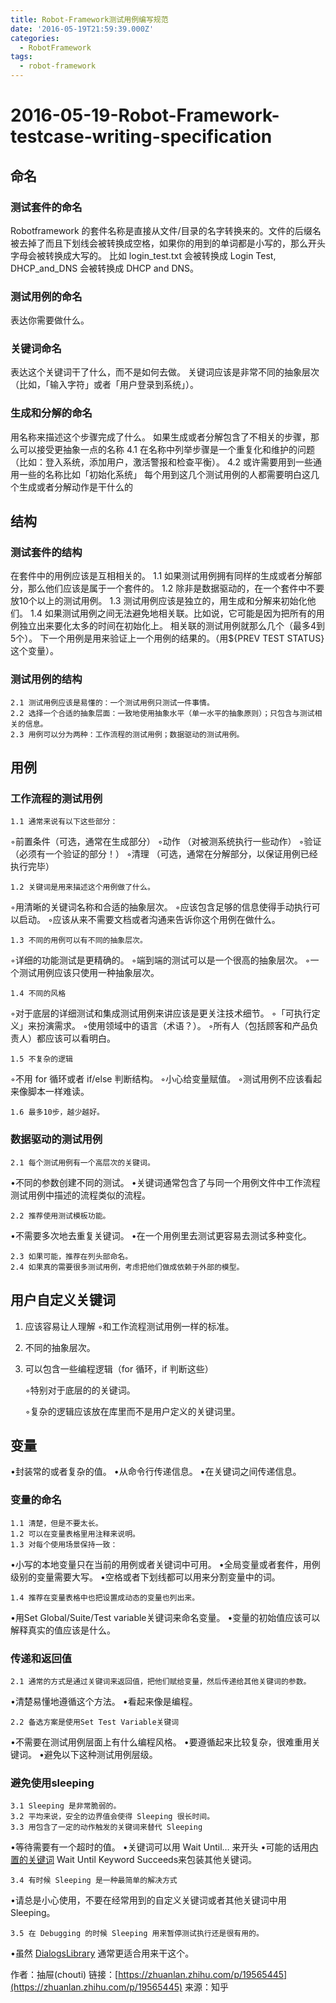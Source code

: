 ```yaml
---
title: Robot-Framework测试用例编写规范
date: '2016-05-19T21:59:39.000Z'
categories:
  - RobotFramework
tags:
  - robot-framework
---
```


# 2016-05-19-Robot-Framework-testcase-writing-specification

## 命名

### 测试套件的命名

Robotframework 的套件名称是直接从文件/目录的名字转换来的。文件的后缀名被去掉了而且下划线会被转换成空格，如果你的用到的单词都是小写的，那么开头字母会被转换成大写的。 比如 login\_test.txt 会被转换成 Login Test, DHCP\_and\_DNS 会被转换成 DHCP and DNS。

### 测试用例的命名

表达你需要做什么。

### 关键词命名

表达这个关键词干了什么，而不是如何去做。 关键词应该是非常不同的抽象层次（比如，「输入字符」或者「用户登录到系统」）。

### 生成和分解的命名

用名称来描述这个步骤完成了什么。 如果生成或者分解包含了不相关的步骤，那么可以接受更抽象一点的名称 4.1 在名称中列举步骤是一个重复化和维护的问题（比如：登入系统，添加用户，激活警报和检查平衡）。 4.2 或许需要用到一些通用一些的名称比如「初始化系统」 每个用到这几个测试用例的人都需要明白这几个生成或者分解动作是干什么的

## 结构

### 测试套件的结构

在套件中的用例应该是互相相关的。 1.1 如果测试用例拥有同样的生成或者分解部分，那么他们应该是属于一个套件的。 1.2 除非是数据驱动的，在一个套件中不要放10个以上的测试用例。 1.3 测试用例应该是独立的，用生成和分解来初始化他们。 1.4 如果测试用例之间无法避免地相关联。比如说，它可能是因为把所有的用例独立出来要化太多的时间在初始化上。 相关联的测试用例就那么几个（最多4到5个）。 下一个用例是用来验证上一个用例的结果的。（用${PREV TEST STATUS} 这个变量）。

### 测试用例的结构

```text
2.1 测试用例应该是易懂的：一个测试用例只测试一件事情。
2.2 选择一个合适的抽象层面：一致地使用抽象水平（单一水平的抽象原则）；只包含与测试相关的信息。
2.3 用例可以分为两种：工作流程的测试用例；数据驱动的测试用例。
```

## 用例

### 工作流程的测试用例

```text
1.1 通常来说有以下这些部分：
```

◦前置条件（可选，通常在生成部分） ◦动作 （对被测系统执行一些动作） ◦验证 （必须有一个验证的部分！） ◦清理 （可选，通常在分解部分，以保证用例已经执行完毕）

```text
1.2 关键词是用来描述这个用例做了什么。
```

◦用清晰的关键词名称和合适的抽象层次。 ◦应该包含足够的信息使得手动执行可以启动。 ◦应该从来不需要文档或者沟通来告诉你这个用例在做什么。

```text
1.3 不同的用例可以有不同的抽象层次。
```

◦详细的功能测试是更精确的。 ◦端到端的测试可以是一个很高的抽象层次。 ◦一个测试用例应该只使用一种抽象层次。

```text
1.4 不同的风格
```

◦对于底层的详细测试和集成测试用例来讲应该是更关注技术细节。 ◦「可执行定义」来扮演需求。 ◦使用领域中的语言（术语？）。 ◦所有人（包括顾客和产品负责人）都应该可以看明白。

```text
1.5 不复杂的逻辑
```

◦不用 for 循环或者 if/else 判断结构。 ◦小心给变量赋值。 ◦测试用例不应该看起来像脚本一样难读。

```text
1.6 最多10步，越少越好。
```

### 数据驱动的测试用例

```text
2.1 每个测试用例有一个高层次的关键词。
```

•不同的参数创建不同的测试。 •关键词通常包含了与同一个用例文件中工作流程测试用例中描述的流程类似的流程。

```text
2.2 推荐使用测试模板功能。
```

•不需要多次地去重复关键词。 •在一个用例里去测试更容易去测试多种变化。

```text
2.3 如果可能，推荐在列头部命名。
2.4 如果真的需要很多测试用例，考虑把他们做成依赖于外部的模型。
```

## 用户自定义关键词

1. 应该容易让人理解 ◦和工作流程测试用例一样的标准。
2. 不同的抽象层次。
3. 可以包含一些编程逻辑（for 循环，if 判断这些）

   ◦特别对于底层的的关键词。

   ◦复杂的逻辑应该放在库里而不是用户定义的关键词里。

## 变量

•封装常的或者复杂的值。 •从命令行传递信息。 •在关键词之间传递信息。

### 变量的命名

```text
1.1 清楚，但是不要太长。
1.2 可以在变量表格里用注释来说明。
1.3 对每个使用场景保持一致：
```

•小写的本地变量只在当前的用例或者关键词中可用。 •全局变量或者套件，用例级别的变量需要大写。 •空格或者下划线都可以用来分割变量中的词。

```text
1.4 推荐在变量表格中也把设置成动态的变量也列出来。
```

•用Set Global/Suite/Test variable关键词来命名变量。 •变量的初始值应该可以解释真实的值应该是什么。

### 传递和返回值

```text
2.1 通常的方式是通过关键词来返回值，把他们赋给变量，然后传递给其他关键词的参数。
```

•清楚易懂地遵循这个方法。 •看起来像是编程。

```text
2.2 备选方案是使用Set Test Variable关键词
```

•不需要在测试用例层面上有什么编程风格。 •要遵循起来比较复杂，很难重用关键词。 •避免以下这种测试用例层级。

### 避免使用sleeping

```text
3.1 Sleeping 是非常脆弱的。
3.2 平均来说，安全的边界值会使得 Sleeping 很长时间。
3.3 用包含了一定的动作触发的关键词来替代 Sleeping
```

•等待需要有一个超时的值。 •关键词可以用 Wait Until… 来开头 •可能的话用[内置的关键词](https://code.google.com/p/robotframework/wiki/BuiltInLibrary) Wait Until Keyword Succeeds来包装其他关键词。

```text
3.4 有时候 Sleeping 是一种最简单的解决方式
```

•请总是小心使用，不要在经常用到的自定义关键词或者其他关键词中用 Sleeping。

```text
3.5 在 Debugging 的时候 Sleeping 用来暂停测试执行还是很有用的。
```

•虽然 [DialogsLibrary](https://code.google.com/p/robotframework/wiki/DialogsLibrary) 通常更适合用来干这个。

作者：抽屉\(chouti\) 链接：[https://zhuanlan.zhihu.com/p/19565445](https://zhuanlan.zhihu.com/p/19565445) 来源：知乎

